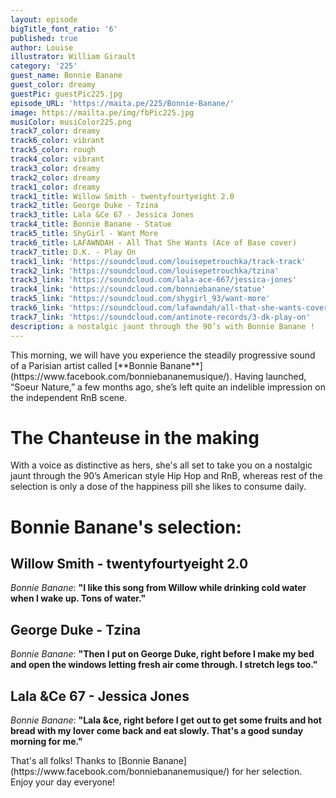 ```yaml
---
layout: episode
bigTitle_font_ratio: '6'
published: true
author: Louise
illustrator: William Girault
category: '225'
guest_name: Bonnie Banane
guest_color: dreamy
guestPic: guestPic225.jpg
episode_URL: 'https://maita.pe/225/Bonnie-Banane/'
image: https://mailta.pe/img/fbPic225.jpg
musiColor: musiColor225.png
track7_color: dreamy
track6_color: vibrant
track5_color: rough
track4_color: vibrant
track3_color: dreamy
track2_color: dreamy
track1_color: dreamy
track1_title: Willow Smith - twentyfourtyeight 2.0
track2_title: George Duke - Tzina
track3_title: Lala &Ce 67 - Jessica Jones
track4_title: Bonnie Banane - Statue
track5_title: ShyGirl - Want More
track6_title: LAFAWNDAH - All That She Wants (Ace of Base cover)
track7_title: D.K. - Play On
track1_link: 'https://soundcloud.com/louisepetrouchka/track-track'
track2_link: 'https://soundcloud.com/louisepetrouchka/tzina'
track3_link: 'https://soundcloud.com/lala-ace-667/jessica-jones'
track4_link: 'https://soundcloud.com/bonniebanane/statue'
track5_link: 'https://soundcloud.com/shygirl_93/want-more'
track6_link: 'https://soundcloud.com/lafawndah/all-that-she-wants-cover'
track7_link: 'https://soundcloud.com/antinote-records/3-dk-play-on'
description: a nostalgic jaunt through the 90’s with Bonnie Banane !
---
```

<p id="introduction">This morning, we will have you experience the steadily progressive sound of a Parisian artist called [**Bonnie Banane**](https://www.facebook.com/bonniebananemusique/). Having launched, “Soeur Nature,” a few months ago, she’s left quite an indelible impression on the independent RnB scene. </p>

# The Chanteuse in the making 

With a voice as distinctive as hers, she's all set to take you on a nostalgic jaunt through the 90’s American style Hip Hop and RnB, whereas rest of the selection is only a dose of the happiness pill she likes to consume daily.  

# Bonnie Banane's selection:

## Willow Smith - twentyfourtyeight 2.0
_Bonnie Banane_: **"**I like this song from Willow while drinking cold water when I wake up.
Tons of water.**"**

## George Duke - Tzina
_Bonnie Banane_: **"**Then I put on George Duke, right before I make my bed and open the windows
letting fresh air come through. I stretch legs too.**"**

## Lala &Ce 67 - Jessica Jones
_Bonnie Banane_: **"**Lala &ce, right before I get out to get some fruits and hot bread with my lover
come back and eat slowly. That's a good sunday morning for me.**"**

<p id="outroduction">That's all folks! Thanks to [Bonnie Banane](https://www.facebook.com/bonniebananemusique/) for her selection. Enjoy your day everyone!</p>

